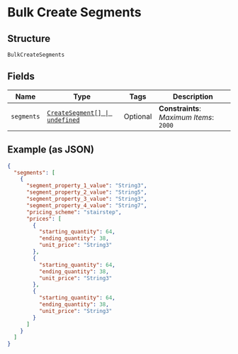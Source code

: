 
# Bulk Create Segments

## Structure

`BulkCreateSegments`

## Fields

| Name | Type | Tags | Description |
|  --- | --- | --- | --- |
| `segments` | [`CreateSegment[] \| undefined`](../../doc/models/create-segment.md) | Optional | **Constraints**: *Maximum Items*: `2000` |

## Example (as JSON)

```json
{
  "segments": [
    {
      "segment_property_1_value": "String3",
      "segment_property_2_value": "String5",
      "segment_property_3_value": "String3",
      "segment_property_4_value": "String7",
      "pricing_scheme": "stairstep",
      "prices": [
        {
          "starting_quantity": 64,
          "ending_quantity": 38,
          "unit_price": "String3"
        },
        {
          "starting_quantity": 64,
          "ending_quantity": 38,
          "unit_price": "String3"
        },
        {
          "starting_quantity": 64,
          "ending_quantity": 38,
          "unit_price": "String3"
        }
      ]
    }
  ]
}
```

